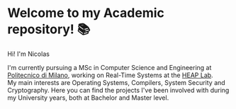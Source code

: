 # Welcome to my Academic repository! 📚

Hi! I'm Nicolas

I'm currently pursuing a MSc in Computer Science and Engineering at [Politecnico di Milano](https://www.polimi.it), working on Real-Time Systems at the [HEAP Lab](https://heaplab.deib.polimi.it/).  
My main interests are Operating Systems, Compilers, System Security and Cryptography. Here you can find the projects
I've been involved with during my University years, both at Bachelor and Master level.
